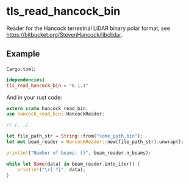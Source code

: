 # tls_read_hancock_bin

Reader for the Hancock terrestrial LiDAR binary polar format, see https://bitbucket.org/StevenHancock/libclidar.

## Example

`Cargo.toml`:
```toml
[dependencies]
tls_read_hancock_bin = "0.1.1"
```

And in your rust code:
```rust
extern crate hancock_read_bin;
use hancock_read_bin::HancockReader;

// [...]

let file_path_str = String::from("some_path.bin");
let mut beam_reader = HancockReader::new(file_path_str).unwrap();

println!("Number of beams: {}", beam_reader.n_beams);

while let Some(data) in beam_reader.into_iter() {
    println!("\r{:?}", data);
}

```